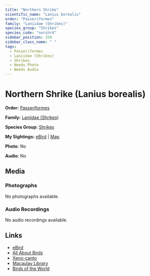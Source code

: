 ```yaml
---
title: "Northern Shrike"
scientific_name: "Lanius borealis"
order: "Passeriformes"
family: "Laniidae (Shrikes)"
species_group: "Shrikes"
species_code: "norshr4"
sidebar_position: 259
sidebar_class_name: " "
tags: 
  - Passeriformes
  - Laniidae (Shrikes)
  - Shrikes
  - Needs Photo
  - Needs Audio
---
```


# Northern Shrike (Lanius borealis)

**Order:** [Passeriformes](/tags/passeriformes)

**Family:** [Laniidae (Shrikes)](/tags/laniidae-shrikes)

**Species Group:** [Shrikes](/tags/shrikes)

**My Sightings:** [eBird](https://ebird.org/lifelist?r=world&time=life&spp=norshr4) | [Map](/map?species_code=norshr4)

**Photo**: No 

**Audio**: No

## Media
### Photographs
No photographs available.

### Audio Recordings
No audio recordings available.

## Links
* [eBird](https://ebird.org/species/norshr4) 
* [All About Birds](https://www.allaboutbirds.org/guide/norshr4) 
* [Xeno-canto](https://www.xeno-canto.org/species/lanius-borealis) 
* [Macaulay Library](https://search.macaulaylibrary.org/catalog?taxonCode=norshr4&sort=rating_rank_desc)
* [Birds of the World](https://birdsoftheworld.org/bow/species/norshr4)

